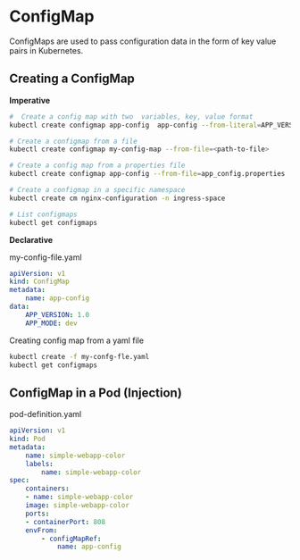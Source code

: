 # ConfigMap
ConfigMaps are used to pass configuration data in the form of key value pairs in Kubernetes.

## Creating a ConfigMap

**Imperative**

```bash
#  Create a config map with two  variables, key, value format
kubectl create configmap app-config  app-config --from-literal=APP_VERSION=1.0 --from-literal=APP_MODE=dev

# Create a configmap from a file
kubectl create configmap my-config-map --from-file=<path-to-file>

# Create a config map from a properties file
kubectl create configmap app-config --from-file=app_config.properties

# Create a configmap in a specific namespace
kubectl create cm nginx-configuration -n ingress-space

# List configmaps
kubectl get configmaps
```

**Declarative**

my-config-file.yaml
```yaml
apiVersion: v1
kind: ConfigMap
metadata:
	name: app-config
data:
	APP_VERSION: 1.0
	APP_MODE: dev
```
Creating config map from a yaml file
```bash
kubectl create -f my-confg-fle.yaml
kubectl get configmaps
```

## ConfigMap in a Pod (Injection)

pod-definition.yaml
```yaml
apiVersion: v1
kind: Pod
metadata:
	name: simple-webapp-color
	labels:
		name: simple-webapp-color
spec:
	containers:
	- name: simple-webapp-color
	image: simple-webapp-color
	ports:
	- containerPort: 808
	envFrom:
		- configMapRef:
			name: app-config
```


